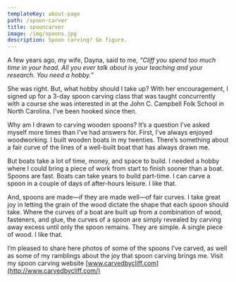 ```yaml
---
templateKey: about-page
path: /spoon-carver
title: spooncarver
image: /img/spoons.jpg
description: Spoon carving? Go figure.
---
```

A few years ago, my wife, Dayna, said to me, *“Cliff you spend too much time in your head. All you ever talk about is your teaching and your research. You need a hobby.”*

She was right. But, what hobby should I take up? With her encouragement, I signed up for a 3-day spoon carving class that was taught concurrently with a course she was interested in at the John C. Campbell Folk School in North Carolina. I’ve been hooked since then.

Why am I drawn to carving wooden spoons? It’s a question I’ve asked myself more times than I’ve had answers for. First, I’ve always enjoyed woodworking. I built wooden boats in my twenties. There’s something about a fair curve of the lines of a well-built boat that has always drawn me.

But boats take a lot of time, money, and space to build. I needed a hobby where I could bring a piece of work from start to finish sooner than a boat. Spoons are fast. Boats can take years to build part-time. I can carve a spoon in a couple of days of after-hours leisure. I like that.

And, spoons are made—if they are made well—of fair curves. I take great joy in letting the grain of the wood dictate the shape that each spoon should take. Where the curves of a boat are built up from a combination of wood, fasteners, and glue, the curves of a spoon are simply revealed by carving away excess until only the spoon remains. They are simple. A single piece of wood. I like that.

I’m pleased to share here photos of some of the spoons I’ve carved, as well as some of my ramblings about the joy that spoon carving brings me. Visit my spoon carving website [www.carvedbycliff.com](http://www.carvedbycliff.com/)